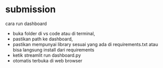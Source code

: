 # submission
cara run dashboard
- buka folder di vs code atau di terminal,
- pastikan path ke dashboard,
- pastikan mempunyai library sesuai yang ada di requirements.txt atau bisa langsung install dari requirements
- ketik streamlit run dashboard.py
- otomatis terbuka di web browser
